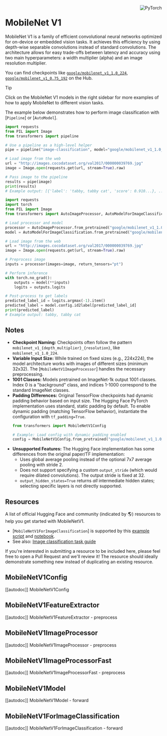<!--Copyright 2022 The HuggingFace Team. All rights reserved.

Licensed under the Apache License, Version 2.0 (the "License"); you may not use this file except in compliance with
the License. You may obtain a copy of the License at

http://www.apache.org/licenses/LICENSE-2.0

Unless required by applicable law or agreed to in writing, software distributed under the License is distributed on
an "AS IS" BASIS, WITHOUT WARRANTIES OR CONDITIONS OF ANY KIND, either express or implied. See the License for the
specific language governing permissions and limitations under the License.

⚠️ Note that this file is in Markdown but contain specific syntax for our doc-builder (similar to MDX) that may not be
rendered properly in your Markdown viewer.

-->

<!-- Floating div for badges, image classification task -->
<div style="float: right;">
    <div class="flex flex-wrap space-x-1">
        <img alt="PyTorch" src="https://img.shields.io/badge/PyTorch-EE4C2C?style=flat&logo=pytorch&logoColor=white">
    </div>
</div>

# MobileNet V1

MobileNet V1 is a family of efficient convolutional neural networks optimized for on-device or embedded vision tasks. It achieves this efficiency by using depth-wise separable convolutions instead of standard convolutions. The architecture allows for easy trade-offs between latency and accuracy using two main hyperparameters: a width multiplier (alpha) and an image resolution multiplier.

You can find checkpoints like [`google/mobilenet_v1_1.0_224`](https://huggingface.co/google/mobilenet_v1_1.0_224), [`google/mobilenet_v1_0.75_192`](https://huggingface.co/google/mobilenet_v1_0.75_192) on the Hub.

> [!TIP]
> Click on the MobileNet V1 models in the right sidebar for more examples of how to apply MobileNet to different vision tasks.



The example below demonstrates how to perform image classification with [`Pipeline`] or [`AutoModel`].


<hfoptions id="usage">
<hfoption id="Pipeline">

```python
import requests
from PIL import Image
from transformers import pipeline

# Use a pipeline as a high-level helper
pipe = pipeline("image-classification", model="google/mobilenet_v1_1.0_224")

# Load image from the web
url = "http://images.cocodataset.org/val2017/000000039769.jpg"
image = Image.open(requests.get(url, stream=True).raw)

# Pass image to the pipeline
results = pipe(image)
print(results)
# Example output: [{'label': 'tabby, tabby cat', 'score': 0.910...}, ...]
```

</hfoption>
<hfoption id="AutoModel">

```python
import requests
import torch
from PIL import Image
from transformers import AutoImageProcessor, AutoModelForImageClassification

# Load processor and model
processor = AutoImageProcessor.from_pretrained("google/mobilenet_v1_1.0_224")
model = AutoModelForImageClassification.from_pretrained("google/mobilenet_v1_1.0_224")

# Load image from the web
url = "http://images.cocodataset.org/val2017/000000039769.jpg"
image = Image.open(requests.get(url, stream=True).raw)

# Preprocess image
inputs = processor(images=image, return_tensors="pt")

# Perform inference
with torch.no_grad():
    outputs = model(**inputs)
    logits = outputs.logits

# Post-process to get labels
predicted_label_id = logits.argmax(-1).item()
predicted_label = model.config.id2label[predicted_label_id]
print(predicted_label)
# Example output: tabby, tabby cat
```

</hfoption>
</hfoptions>

<!-- Quantization section omitted - HF checkpoints not quantized per original docs -->
<!-- Attention Visualization section omitted - Not applicable for this model type -->


## Notes

-   **Checkpoint Naming:** Checkpoints often follow the pattern `mobilenet_v1_{depth_multiplier}_{resolution}`, like `mobilenet_v1_1.0_224`.
-   **Variable Input Size:** While trained on fixed sizes (e.g., 224x224), the model architecture works with images of different sizes (minimum 32x32). The [`MobileNetV1ImageProcessor`] handles the necessary preprocessing.
-   **1001 Classes:** Models pretrained on ImageNet-1k output 1001 classes. Index 0 is a "background" class, and indices 1-1000 correspond to the standard ImageNet classes.
-   **Padding Differences:** Original TensorFlow checkpoints had dynamic padding behavior based on input size. The Hugging Face PyTorch implementation uses standard, static padding by default. To enable dynamic padding (matching TensorFlow behavior), instantiate the configuration with `tf_padding=True`.
    ```python
    from transformers import MobileNetV1Config

    # Example: Load config with dynamic padding enabled
    config = MobileNetV1Config.from_pretrained("google/mobilenet_v1_1.0_224", tf_padding=True)
    ```
-   **Unsupported Features:** The Hugging Face implementation has some differences from the original paper/TF implementation:
    -   Uses global average pooling instead of the optional 7x7 average pooling with stride 2.
    -   Does not support specifying a custom `output_stride` (which would require dilated convolutions). The output stride is fixed at 32.
    -   `output_hidden_states=True` returns *all* intermediate hidden states; selecting specific layers is not directly supported.

## Resources

A list of official Hugging Face and community (indicated by 🌎) resources to help you get started with MobileNetV1.

<PipelineTag pipeline="image-classification"/>

- [`MobileNetV1ForImageClassification`] is supported by this [example script](https://github.com/huggingface/transformers/tree/main/examples/pytorch/image-classification) and [notebook](https://colab.research.google.com/github/huggingface/notebooks/blob/main/examples/image_classification.ipynb).
- See also: [Image classification task guide](../tasks/image_classification)

If you're interested in submitting a resource to be included here, please feel free to open a Pull Request and we'll review it! The resource should ideally demonstrate something new instead of duplicating an existing resource.

## MobileNetV1Config

[[autodoc]] MobileNetV1Config

## MobileNetV1FeatureExtractor

[[autodoc]] MobileNetV1FeatureExtractor
    - preprocess

## MobileNetV1ImageProcessor

[[autodoc]] MobileNetV1ImageProcessor
    - preprocess

## MobileNetV1ImageProcessorFast

[[autodoc]] MobileNetV1ImageProcessorFast
    - preprocess

## MobileNetV1Model

[[autodoc]] MobileNetV1Model
    - forward

## MobileNetV1ForImageClassification

[[autodoc]] MobileNetV1ForImageClassification
    - forward
